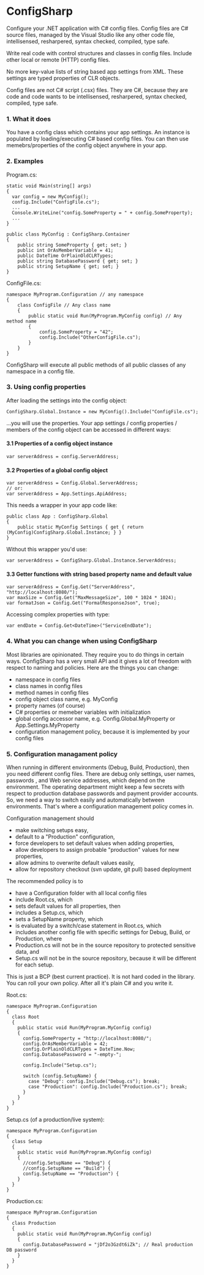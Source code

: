 ConfigSharp
===========

Configure your .NET application with C# config files. Config files are C# source files, managed by the Visual Studio like any other code file, intellisensed, resharpered, syntax checked, compiled, type safe. 

Write real code with control structures and classes in config files. Include other local or remote (HTTP) config files. 

No more key-value lists of string based app settings from XML. These settings are typed properties of CLR objects. 

Config files are not C# script (.csx) files. They are C#, because they are code and code wants to be intellisensed, resharpered, syntax checked, compiled, type safe. 

### 1. What it does

You have a config class which contains your app settings. An instance is populated by loading/executing C# based config files. You can then use memebrs/properties of the config object anywhere in your app. 

### 2. Examples

Program.cs:

    static void Main(string[] args)
    {
      var config = new MyConfig();
      config.Include("ConfigFile.cs");
      ...
      Console.WriteLine("config.SomeProperty = " + config.SomeProperty);
      ...
    }

    public class MyConfig : ConfigSharp.Container
    {
        public string SomeProperty { get; set; }
        public int OrAsMemberVariable = 41;
        public DateTime OrPlainOldCLRTypes;
        public string DatabasePassword { get; set; }
        public string SetupName { get; set; }
    }
    
ConfigFile.cs:

    namespace MyProgram.Configuration // any namespace
    {
        class ConfigFile // Any class name
        {
            public static void Run(MyProgram.MyConfig config) // Any method name
            {
                config.SomeProperty = "42";
                config.Include("OtherConfigFile.cs");
            }
        }
    }

ConfigSharp will execute all public methods of all public classes of any namespace in a config file. 

### 3. Using config properties

After loading the settings into the config object:

    ConfigSharp.Global.Instance = new MyConfig().Include("ConfigFile.cs");
    
...you will use the properties. Your app settings / config properties / members of the config object can be accessed in different ways:

#### 3.1 Properties of a config object instance

    var serverAddress = config.ServerAddress;

#### 3.2 Properties of a global config object

    var serverAddress = Config.Global.ServerAddress;
    // or:
    var serverAddress = App.Settings.ApiAddress;
    
This needs a wrapper in your app code like:

    public class App : ConfigSharp.Global
    {
        public static MyConfig Settings { get { return (MyConfig)ConfigSharp.Global.Instance; } }
    }
    
Without this wrapper you'd use:

    var serverAddress = ConfigSharp.Global.Instance.ServerAddress;

#### 3.3 Getter functions with string based property name and default value

    var serverAddress = Config.Get("ServerAddress", "http://localhost:8080/");
    var maxSize = Config.Get("MaxMessageSize", 100 * 1024 * 1024);
    var formatJson = Config.Get("FormatResponseJson", true);

Accessing complex properties with type:

    var endDate = Config.Get<DateTime>("ServiceEndDate");

### 4. What you can change when using ConfigSharp

Most libraries are opinionated. They require you to do things in certain ways. ConfigSharp has a very small API and it gives a lot of freedom with respect to naming and policies. Here are the things you can change:
- namespace in config files
- class names in config files
- method names in config files
- config object class name, e.g. MyConfig
- property names (of course)
- C# properties or memeber variables with initialization
- global config accessor name, e.g. Config.Global.MyProperty or App.Settings.MyProperty
- configuration management policy, because it is implemented by your config files

### 5. Configuration managament policy

When running in different environments (Debug, Build, Production), then you need different config files. There are debug only settings, user names, passwords , and Web service addresses, which depend on the environment. The operating department might keep a few secrets with respect to production database passwords and payment provider accounts. So, we need a way to switch easily and automatically between environments. That's where a configuration management policy comes in.  

Configuration management should 
- make switching setups easy,
- default to a "Production" configuration,
- force developers to set default values when adding properties,
- allow developers to assign probable "production" values for new properties,
- allow admins to overwrite default values easily,
- allow for repository checkout (svn update, git pull) based deployment

The recommended policy is to 
- have a Configuration folder with all local config files
- include Root.cs, which 
- sets default values for all properties, then
- includes a Setup.cs, which
- sets a SetupName property, which
- is evaluated by a switch/case statement in Root.cs, which
- includes another config file with specific settings for Debug, Build, or Production, where
- Production.cs will not be in the source repository to protected sensitive data, and
- Setup.cs will not be in the source repository, because it will be different for each setup.

This is just a BCP (best current practice). It is not hard coded in the library. You can roll your own policy. After all it's plain C# and you write it.

Root.cs:

    namespace MyProgram.Configuration
    {
      class Root
      {
        public static void Run(MyProgram.MyConfig config)
        {
          config.SomeProperty = "http://localhost:8080/";
          config.OrAsMemberVariable = 42;
          config.OrPlainOldCLRTypes = DateTime.Now;
          config.DatabasePassword = "-empty-";
          
          config.Include("Setup.cs");

          switch (config.SetupName) {
            case "Debug": config.Include("Debug.cs"); break;
            case "Production": config.Include("Production.cs"); break;
          }
        }
      }
    }

Setup.cs (of a production/live system):

    namespace MyProgram.Configuration
    {
      class Setup
      {
        public static void Run(MyProgram.MyConfig config)
        {
          //config.SetupName == "Debug") { 
          //config.SetupName == "Build") { 
          config.SetupName == "Production") { 
        }
      }
    }

Production.cs:

    namespace MyProgram.Configuration
    {
      class Production
      {
        public static void Run(MyProgram.MyConfig config)
        {
          config.DatabasePassword = "jDf2o3Gzdt6iZk"; // Real production DB password
        }
      }
    }




